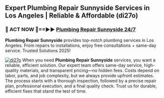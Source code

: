 ## Expert Plumbing Repair Sunnyside Services in Los Angeles | Reliable & Affordable (di27o)  

<h3>🚿 ACT NOW 🌟==►► <a href="https://tinyurl.com/2ne6vx2x" rel="nofollow">Plumbing Repair Sunnyside 24/7</a></h3>

**Plumbing Repair Sunnyside** provides top-notch plumbing services in Los Angeles. From repairs to installations, enjoy free consultations + same-day service. Trusted Solutions 2025!

[![di27o](https://i.imgur.com/4PFF4AK.jpeg)](https://tinyurl.com/2ne6vx2x)
When you need **Plumbing Repair Sunnyside** services, you want a reliable, efficient solution. Our expert team offers same-day service, high-quality materials, and transparent pricing—no hidden fees. Costs depend on labor, parts, and job complexity, but we always provide upfront estimates. The process starts with a thorough inspection, followed by a precise repair plan, professional execution, and a final quality check. Trust us for durable, efficient fixes that stand the test of time.
